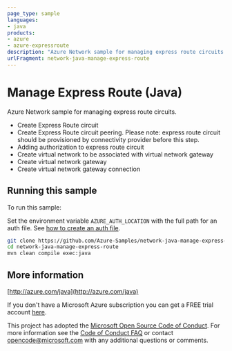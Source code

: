 ```yaml
---
page_type: sample
languages:
- java
products:
- azure
- azure-expressroute
description: "Azure Network sample for managing express route circuits."
urlFragment: network-java-manage-express-route
---
```


# Manage Express Route (Java)

Azure Network sample for managing express route circuits.

- Create Express Route circuit
- Create Express Route circuit peering. Please note: express route circuit should be provisioned by connectivity provider before this step.
- Adding authorization to express route circuit
- Create virtual network to be associated with virtual network gateway
- Create virtual network gateway
- Create virtual network gateway connection
 

## Running this sample

To run this sample:

Set the environment variable `AZURE_AUTH_LOCATION` with the full path for an auth file. See [how to create an auth file](https://github.com/Azure/azure-libraries-for-java/blob/master/AUTH.md).

```bash
git clone https://github.com/Azure-Samples/network-java-manage-express-route.git
cd network-java-manage-express-route
mvn clean compile exec:java
```

## More information

[http://azure.com/java](http://azure.com/java)

If you don't have a Microsoft Azure subscription you can get a FREE trial account [here](http://go.microsoft.com/fwlink/?LinkId=330212).

This project has adopted the [Microsoft Open Source Code of Conduct](https://opensource.microsoft.com/codeofconduct/). For more information see the [Code of Conduct FAQ](https://opensource.microsoft.com/codeofconduct/faq/) or contact [opencode@microsoft.com](mailto:opencode@microsoft.com) with any additional questions or comments.
